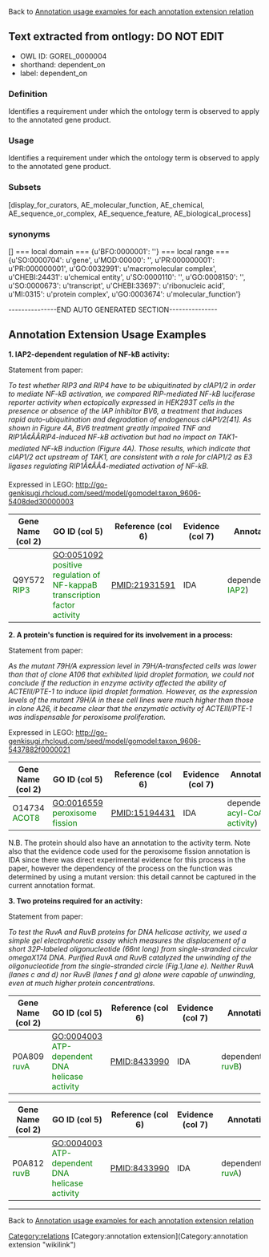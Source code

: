 Back to [Annotation usage examples for each annotation extension relation](http://wiki.geneontology.org/index.php/Annotation_usage_examples_for_each_annotation_extension_relation)

## Text extracted from ontlogy: DO NOT EDIT
* OWL ID: GOREL_0000004
* shorthand: dependent_on
* label: dependent_on
### Definition
Identifies a requirement under which the ontology term is observed to apply to the annotated gene product.
### Usage
Identifies a requirement under which the ontology term is observed to apply to the annotated gene product.
### Subsets
[display_for_curators, AE_molecular_function, AE_chemical, AE_sequence_or_complex, AE_sequence_feature, AE_biological_process]
### synonyms
[]
=== local domain ===
{u'BFO:0000001': ''}
=== local range ===
{u'SO:0000704': u'gene', u'MOD:00000': '', u'PR:000000001': u'PR:000000001', u'GO:0032991': u'macromolecular complex', u'CHEBI:24431': u'chemical entity', u'SO:0000110': '', u'GO:0008150': '', u'SO:0000673': u'transcript', u'CHEBI:33697': u'ribonucleic acid', u'MI:0315': u'protein complex', u'GO:0003674': u'molecular_function'}

---------------END AUTO GENERATED SECTION---------------


Annotation Extension Usage Examples
-----------------------------------

**1. IAP2-dependent regulation of NF-kB activity:**

Statement from paper:

*To test whether RIP3 and RIP4 have to be ubiquitinated by cIAP1/2 in order to mediate NF-kB activation, we compared RIP-mediated NF-kB luciferase reporter activity when ectopically expressed in HEK293T cells in the presence or absence of the IAP inhibitor BV6, a treatment that induces rapid auto-ubiquitination and degradation of endogenous cIAP1/2[41]. As shown in Figure 4A, BV6 treatment greatly impaired TNF and RIP1Ã¢ÂÂRIP4-induced NF-kB activation but had no impact on TAK1-mediated NF-kB induction (Figure 4A). Those results, which indicate that cIAP1/2 act upstream of TAK1, are consistent with a role for cIAP1/2 as E3 ligases regulating RIP1Ã¢ÂÂ4-mediated activation of NF-kB.*

Expressed in LEGO: <http://go-genkisugi.rhcloud.com/seed/model/gomodel:taxon_9606-5408ded30000003>

| Gene Name (col 2)                            | GO ID (col 5)                                                                                                | Reference (col 6) | Evidence (col 7) | Annotation Extension (col 16)                                         |
|----------------------------------------------|--------------------------------------------------------------------------------------------------------------|-------------------|------------------|-----------------------------------------------------------------------|
| Q9Y572 <span style="color:green">RIP3</span> | <GO:0051092> <span style="color:green">positive regulation of NF-kappaB transcription factor activity</span> | <PMID:21931591>   | IDA              | dependent\_on(UniProtKB:Q13490 <span style="color:green">IAP2</span>) |

**2. A protein's function is required for its involvement in a process:**

Statement from paper:

*As the mutant 79H/A expression level in 79H/A-transfected cells was lower than that of clone A106 that exhibited lipid droplet formation, we could not conclude if the reduction in enzyme activity affected the ability of ACTEIII/PTE-1 to induce lipid droplet formation. However, as the expression levels of the mutant 79H/A in these cell lines were much higher than those in clone A26, it became clear that the enzymatic activity of ACTEIII/PTE-1 was indispensable for peroxisome proliferation.*

Expressed in LEGO: <http://go-genkisugi.rhcloud.com/seed/model/gomodel:taxon_9606-5437882f0000021>

| Gene Name (col 2)                             | GO ID (col 5)                                                    | Reference (col 6) | Evidence (col 7) | Annotation Extension (col 16)                                                          |
|-----------------------------------------------|------------------------------------------------------------------|-------------------|------------------|----------------------------------------------------------------------------------------|
| O14734 <span style="color:green">ACOT8</span> | <GO:0016559> <span style="color:green">peroxisome fission</span> | <PMID:15194431>   | IDA              | dependent\_on(GO:0047617 <span style="color:green">acyl-CoA hydrolase activity</span>) |

N.B. The protein should also have an annotation to the activity term. Note also that the evidence code used for the peroxisome fission annotation is IDA since there was direct experimental evidence for this process in the paper, however the dependency of the process on the function was determined by using a mutant version: this detail cannot be captured in the current annotation format.

**3. Two proteins required for an activity:**

Statement from paper:

*To test the RuvA and RuvB proteins for DNA helicase activity, we used a simple gel electrophoretic assay which measures the displacement of a short 32P-labeled oligonucleotide (66nt long) from single-stranded circular omegaX174 DNA. Purified RuvA and RuvB catalyzed the unwinding of the oligonucleotide from the single-stranded circle (Fig.1,lane e). Neither RuvA (lanes c and d) nor RuvB (lanes f and g) alone were capable of unwinding, even at much higher protein concentrations.*

| Gene Name (col 2)                            | GO ID (col 5)                                                                     | Reference (col 6) | Evidence (col 7) | Annotation Extension (col 16)                                         |
|----------------------------------------------|-----------------------------------------------------------------------------------|-------------------|------------------|-----------------------------------------------------------------------|
| P0A809 <span style="color:green">ruvA</span> | <GO:0004003> <span style="color:green">ATP-dependent DNA helicase activity</span> | <PMID:8433990>    | IDA              | dependent\_on(UniProtKB:P0A812 <span style="color:green">ruvB</span>) |

| Gene Name (col 2)                            | GO ID (col 5)                                                                     | Reference (col 6) | Evidence (col 7) | Annotation Extension (col 16)                                         |
|----------------------------------------------|-----------------------------------------------------------------------------------|-------------------|------------------|-----------------------------------------------------------------------|
| P0A812 <span style="color:green">ruvB</span> | <GO:0004003> <span style="color:green">ATP-dependent DNA helicase activity</span> | <PMID:8433990>    | IDA              | dependent\_on(UniProtKB:P0A809 <span style="color:green">ruvA</span>) |

------------------------------------------------------------------------

Back to [Annotation usage examples for each annotation extension relation](http://wiki.geneontology.org/index.php/Annotation_usage_examples_for_each_annotation_extension_relation)

<Category:relations> [Category:annotation extension](Category:annotation extension "wikilink")
